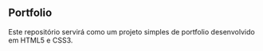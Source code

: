 ## Portfolio

Este repositório servirá como um projeto simples de portfolio desenvolvido em HTML5 e CSS3.